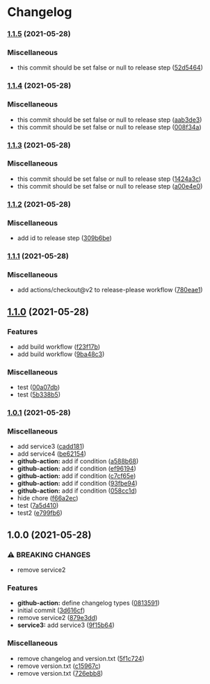 # Changelog

### [1.1.5](https://www.github.com/htsh-tsyk/releaseactiontest/compare/v1.1.4...v1.1.5) (2021-05-28)


### Miscellaneous

* this commit should be set false or null to release step ([52d5464](https://www.github.com/htsh-tsyk/releaseactiontest/commit/52d5464608cf9a129cf915f07f5c8117a393ad59))

### [1.1.4](https://www.github.com/htsh-tsyk/releaseactiontest/compare/v1.1.3...v1.1.4) (2021-05-28)


### Miscellaneous

* this commit should be set false or null to release step ([aab3de3](https://www.github.com/htsh-tsyk/releaseactiontest/commit/aab3de3124fd4eb9852f5d383cb36bc4378c6fc2))
* this commit should be set false or null to release step ([008f34a](https://www.github.com/htsh-tsyk/releaseactiontest/commit/008f34aaf014916d48744cd40a5a293200916da4))

### [1.1.3](https://www.github.com/htsh-tsyk/releaseactiontest/compare/v1.1.2...v1.1.3) (2021-05-28)


### Miscellaneous

* this commit should be set false or null to release step ([1424a3c](https://www.github.com/htsh-tsyk/releaseactiontest/commit/1424a3cf045ff31ca7ea4d4f79088f3f99dd9484))
* this commit should be set false or null to release step ([a00e4e0](https://www.github.com/htsh-tsyk/releaseactiontest/commit/a00e4e0a3458fc4d9a1e3c5a65cc4ade363fba35))

### [1.1.2](https://www.github.com/htsh-tsyk/releaseactiontest/compare/v1.1.1...v1.1.2) (2021-05-28)


### Miscellaneous

* add id to release step ([309b6be](https://www.github.com/htsh-tsyk/releaseactiontest/commit/309b6bebea5be27b87b832ceb20f64e22ffedde7))

### [1.1.1](https://www.github.com/htsh-tsyk/releaseactiontest/compare/v1.1.0...v1.1.1) (2021-05-28)


### Miscellaneous

* add actions/checkout@v2 to release-please workflow ([780eae1](https://www.github.com/htsh-tsyk/releaseactiontest/commit/780eae144d4e73efddbb6a7b819758a5a41786a4))

## [1.1.0](https://www.github.com/htsh-tsyk/releaseactiontest/compare/v1.0.1...v1.1.0) (2021-05-28)


### Features

* add build workflow ([f23f17b](https://www.github.com/htsh-tsyk/releaseactiontest/commit/f23f17be9c6ac82a6eb2233cdb23c42135d32a8b))
* add build workflow ([9ba48c3](https://www.github.com/htsh-tsyk/releaseactiontest/commit/9ba48c3994888ab1a25d9aadef2ae8d82530219e))


### Miscellaneous

* test ([00a07db](https://www.github.com/htsh-tsyk/releaseactiontest/commit/00a07db3aacf716b3bb834fac77156a561577c50))
* test ([5b338b5](https://www.github.com/htsh-tsyk/releaseactiontest/commit/5b338b570c7846db4315a37f596c1ead715f0184))

### [1.0.1](https://www.github.com/htsh-tsyk/releaseactiontest/compare/v1.0.0...v1.0.1) (2021-05-28)


### Miscellaneous

* add service3 ([cadd181](https://www.github.com/htsh-tsyk/releaseactiontest/commit/cadd18180fe2436572a19a447591a2440438e003))
* add service4 ([be62154](https://www.github.com/htsh-tsyk/releaseactiontest/commit/be6215454eeeda3355b60f0e722c7efdf5fde928))
* **github-action:** add if condition ([a588b68](https://www.github.com/htsh-tsyk/releaseactiontest/commit/a588b6809ac5b1436ab9c434eb1f11fb2d13ca11))
* **github-action:** add if condition ([ef96194](https://www.github.com/htsh-tsyk/releaseactiontest/commit/ef961945ae625baaf2de2a0eeb5222341e06f2b2))
* **github-action:** add if condition ([c7cf65e](https://www.github.com/htsh-tsyk/releaseactiontest/commit/c7cf65e8efb5f7550a7c8092ddf10f715bd3215d))
* **github-action:** add if condition ([93fbe94](https://www.github.com/htsh-tsyk/releaseactiontest/commit/93fbe94bea07e1c5deac3e81751d8bcb456f5bfc))
* **github-action:** add if condition ([058cc1d](https://www.github.com/htsh-tsyk/releaseactiontest/commit/058cc1dda77eab1f40af088f86d22e516e6c74a7))
* hide chore ([f66a2ec](https://www.github.com/htsh-tsyk/releaseactiontest/commit/f66a2ecc55eb0a1dcbca9a9999657a767258ef73))
* test ([7a5d410](https://www.github.com/htsh-tsyk/releaseactiontest/commit/7a5d410260e2f3556711dc8abe15ce353c4238ea))
* test2 ([e799fb6](https://www.github.com/htsh-tsyk/releaseactiontest/commit/e799fb64f026861ab0193a0246dee881f99b07b6))

## 1.0.0 (2021-05-28)


### ⚠ BREAKING CHANGES

* remove service2

### Features

* **github-action:** define changelog types ([0813591](https://www.github.com/htsh-tsyk/releaseactiontest/commit/0813591ec2ac68117543a715dd7b4465922bc48d))
* initial commit ([3d616cf](https://www.github.com/htsh-tsyk/releaseactiontest/commit/3d616cf37ce5f9ff0ef84b5861ee38eb7c504843))
* remove service2 ([879e3dd](https://www.github.com/htsh-tsyk/releaseactiontest/commit/879e3dd0a0ab99c8695accf0b0eab8bdb8cefcf7))
* **service3:** add service3 ([9f15b64](https://www.github.com/htsh-tsyk/releaseactiontest/commit/9f15b64349a9d3ee86a91491ddc2644af4bd546e))


### Miscellaneous

* remove changelog and version.txt ([5f1c724](https://www.github.com/htsh-tsyk/releaseactiontest/commit/5f1c7244e752f78ec1f10ee50f2b00912a78a9d5))
* remove version.txt ([c15967c](https://www.github.com/htsh-tsyk/releaseactiontest/commit/c15967c91623340c9f6ea320cb91b13e449097ab))
* remove version.txt ([726ebb8](https://www.github.com/htsh-tsyk/releaseactiontest/commit/726ebb8698aa120b442e37ffdf50411ae47501f2))
